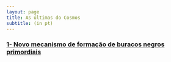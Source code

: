 ```yaml
---
layout: page
title: As últimas do Cosmos
subtitle: (in pt)
---
```



### [1- Novo mecanismo de formação de buracos negros primordiais](https://rzferreira.github.io/utopolis/2024-05-15-NovoPBHmechanism)


